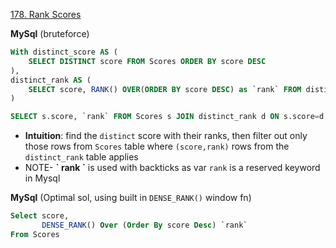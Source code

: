 [178. Rank Scores](https://leetcode.com/problems/rank-scores/description/)

**MySql** (bruteforce)
```sql
With distinct_score AS (
    SELECT DISTINCT score FROM Scores ORDER BY score DESC
),
distinct_rank AS (
    SELECT score, RANK() OVER(ORDER BY score DESC) as `rank` FROM distinct_score
)

SELECT s.score, `rank` FROM Scores s JOIN distinct_rank d ON s.score=d.score ORDER BY `rank` 
```
- **Intuition**: find the `distinct` score with their ranks, then filter out only those rows from `Scores` table where `(score,rank)` rows from the `distinct_rank` table applies
- NOTE- **\` rank \`** is used with backticks as var `rank` is a reserved keyword in Mysql

**MySql** (Optimal sol, using built in `DENSE_RANK()` window fn)
```sql
Select score,
       DENSE_RANK() Over (Order By score Desc) `rank`
From Scores
```